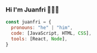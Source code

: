### Hi I'm Juanfri 👋🧑‍💻

```js
const juanfri = {
  pronouns: "he" | "him",
  code: [JavaScript, HTML, CSS],
  tools: [React, Node],
}

```

